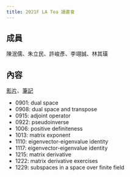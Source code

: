 ```yaml
---
title: 2021F LA Tea 讀書會
---
```


## 成員

陳泯儒、朱立民、許峻彥、李翊誠、林其璜

## 內容

[影片](https://www.youtube.com/watch?v=40GqvMc-oCU&list=PLjjwN6s_CKYm8FQIRG3Cy4G7gNpKatibd)、[筆記](https://drive.google.com/drive/folders/1LvLzqaxeJdHAbNxnVnONa6-Cpfdu3pJm?usp=sharing)

- 0901: dual space
- 0908: dual space and transpose
- 0915: adjoint operator
- 0922: pseudoinverse
- 1006: positive definiteness
- 1013: matrix exponent
- 1110: eigenvector-eigenvalue identity
- 1117: eigenvector-eigenvalue identity
- 1215: matrix derivative
- 1222: matrix derivative exercises
- 1229: subspaces in a space over finite field